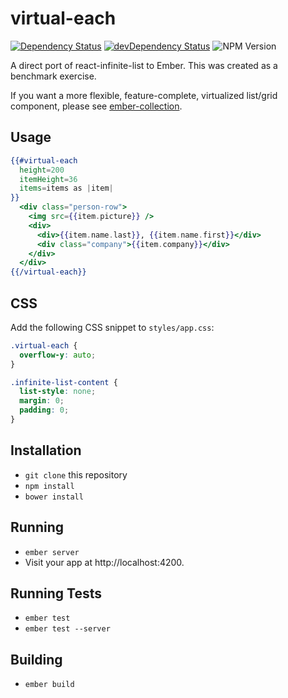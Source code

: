 # virtual-each

[![Dependency Status](https://david-dm.org/jasonmit/virtual-each.svg)](https://david-dm.org/jasonmit/virtual-each)
[![devDependency Status](https://david-dm.org/jasonmit/virtual-each/dev-status.svg)](https://david-dm.org/jasonmit/virtual-each#info=devDependencies)
![NPM Version](https://img.shields.io/npm/v/virtual-each.svg)

A direct port of react-infinite-list to Ember.  This was created as a benchmark exercise.

If you want a more flexible, feature-complete, virtualized list/grid component, please see [ember-collection](https://github.com/emberjs/ember-collection).

## Usage

```hbs
{{#virtual-each
  height=200
  itemHeight=36
  items=items as |item|
}}
  <div class="person-row">
    <img src={{item.picture}} />
    <div>
      <div>{{item.name.last}}, {{item.name.first}}</div>
      <div class="company">{{item.company}}</div>
    </div>
  </div>
{{/virtual-each}}
```

## CSS

Add the following CSS snippet to `styles/app.css`:

```css
.virtual-each {
  overflow-y: auto;
}

.infinite-list-content {
  list-style: none;
  margin: 0;
  padding: 0;
}
```

## Installation

* `git clone` this repository
* `npm install`
* `bower install`

## Running

* `ember server`
* Visit your app at http://localhost:4200.

## Running Tests

* `ember test`
* `ember test --server`

## Building

* `ember build`
